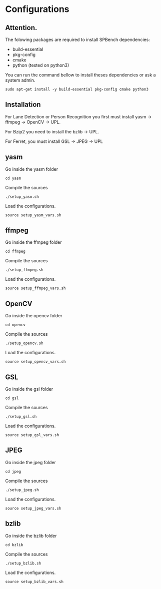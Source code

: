 # Configurations

## Attention.
The folowing packages are required to install SPBench dependencies:
 
- build-essential
- pkg-config
- cmake
- python (tested on python3)

You can run the command bellow to install theses dependencies or ask a system admin.

`sudo apt-get install -y build-essential pkg-config cmake python3`

## Installation
For Lane Detection or Person Recognition you first must install yasm -> ffmpeg -> OpenCV -> UPL.

For Bzip2 you need to install the bzlib -> UPL.

For Ferret, you must install GSL -> JPEG -> UPL

## yasm

Go inside the yasm folder

``
cd yasm
``

Compile the sources

``
./setup_yasm.sh
``

Load the configurations.

``
source setup_yasm_vars.sh
``

## ffmpeg

Go inside the ffmpeg folder

``
cd ffmpeg
``

Compile the sources

``
./setup_ffmpeg.sh
``

Load the configurations.

``
source setup_ffmpeg_vars.sh
``

## OpenCV

Go inside the opencv folder

``
cd opencv
``

Compile the sources

``
./setup_opencv.sh
``

Load the configurations.

``
source setup_opencv_vars.sh
``

## GSL

Go inside the gsl folder

``
cd gsl
``

Compile the sources

``
./setup_gsl.sh
``

Load the configurations.

``
source setup_gsl_vars.sh
``

## JPEG

Go inside the jpeg folder

``
cd jpeg
``

Compile the sources

``
./setup_jpeg.sh
``

Load the configurations.

``
source setup_jpeg_vars.sh
``


## bzlib

Go inside the bzlib folder

``
cd bzlib
``

Compile the sources

``
./setup_bzlib.sh
``

Load the configurations.

``
source setup_bzlib_vars.sh
``
